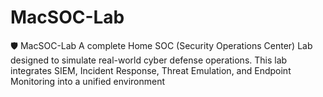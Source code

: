 # MacSOC-Lab
🛡️ MacSOC-Lab A complete Home SOC (Security Operations Center) Lab designed to simulate real-world cyber defense operations. This lab integrates SIEM, Incident Response, Threat Emulation, and Endpoint Monitoring into a unified environment
